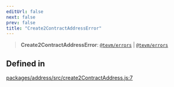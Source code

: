 ```yaml
---
editUrl: false
next: false
prev: false
title: "Create2ContractAddressError"
---
```


> **Create2ContractAddressError**: [`@tevm/errors`](/reference/tevm/errors/globals/) \| [`@tevm/errors`](/reference/tevm/errors/globals/)

## Defined in

[packages/address/src/create2ContractAddress.js:7](https://github.com/evmts/tevm-monorepo/blob/main/packages/address/src/create2ContractAddress.js#L7)
